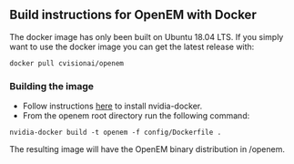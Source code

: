 ## Build instructions for OpenEM with Docker

The docker image has only been built on Ubuntu 18.04 LTS. If you simply want
to use the docker image you can get the latest release with:

```shell
docker pull cvisionai/openem
```

### Building the image

* Follow instructions [here][NvidiaDocker] to install nvidia-docker.
* From the openem root directory run the following command:

```shell
nvidia-docker build -t openem -f config/Dockerfile .
```

The resulting image will have the OpenEM binary distribution in /openem.

[NvidiaDocker]: https://github.com/nvidia/nvidia-docker/wiki/Installation-(version-2.0)
